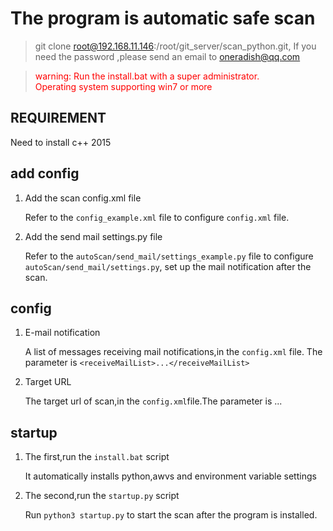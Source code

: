 # The program is automatic safe scan 

>git clone root@192.168.11.146:/root/git_server/scan_python.git,
If you need the password ,please send an email to oneradish@qq.com 

><font color="red">warning: Run the install.bat with a super administrator.</br>
Operating system supporting win7 or more
</font>

   
## REQUIREMENT
Need to install c++ 2015

## add config 

1. Add the scan config.xml file 

	Refer to the `config_example.xml` file to configure `config.xml` file.
	
2. Add the send mail settings.py file

    Refer to the `autoScan/send_mail/settings_example.py` file to configure `autoScan/send_mail/settings.py`,
	set up the mail notification after the scan.
	
## config 

1. E-mail notification
    
    A list of messages receiving mail notifications,in the `config.xml` file.
    The parameter is `<receiveMailList>...</receiveMailList>`
    
2. Target URL
    
    The target url of scan,in the `config.xml`file.The parameter is <scanUrl>...</scanUrl>
    
## startup

1. The first,run the `install.bat` script
    
    It automatically installs python,awvs and environment variable settings 
2. The second,run the `startup.py` script

    Run `python3 startup.py` to start the scan after the program is installed.
